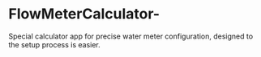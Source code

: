 # FlowMeterCalculator-
Special calculator app for precise water meter configuration, designed to the setup process is easier.
